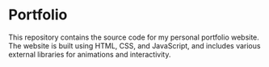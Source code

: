 # Portfolio
This repository contains the source code for my personal portfolio website. The website is built using HTML, CSS, and JavaScript, and includes various external libraries for animations and interactivity.
